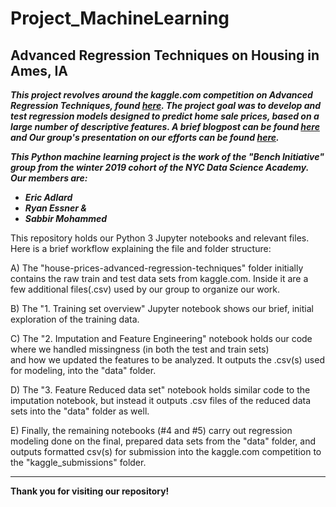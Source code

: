 # Project_MachineLearning

## Advanced Regression Techniques on Housing in Ames, IA

_**This project revolves around the kaggle.com competition on Advanced Regression Techniques, found [here](https://www.kaggle.com/c/house-prices-advanced-regression-techniques/). The project goal was to develop and test regression models designed to predict home sale prices, based on a large number of descriptive features. A brief blogpost can be found [here](https://nycdatascience.com/blog/student-works/machine-learning-project/) and Our group's presentation on our efforts can be found [here](https://docs.google.com/presentation/d/1WkYu03gJjzGtiChRyQkntf2fqkcEbRGYk1MqyaaalYw/edit?usp=sharing).**_

_**This Python machine learning project is the work of the "Bench Initiative" group from the winter 2019 cohort of the NYC Data Science Academy. Our members are:**_ 
 - _**Eric Adlard**_
 - _**Ryan Essner &**_
 - _**Sabbir Mohammed**_

This repository holds our Python 3 Jupyter notebooks and relevant files. Here is a brief workflow explaining the file and folder structure:

  A) The "house-prices-advanced-regression-techniques" folder initially contains the raw train and test data sets from kaggle.com.
  Inside it are a few additional files(.csv) used by our group to organize our work.
  
  B) The "1. Training set overview" Jupyter notebook shows our brief, initial exploration of the training data.

  C) The "2. Imputation and Feature Engineering" notebook holds our code where we handled missingness (in both the test and train sets)     
  and how we updated the features to be analyzed. It outputs the .csv(s) used for modeling, into the "data" folder.

  D) The "3. Feature Reduced data set" notebook holds similar code to the imputation notebook, but instead it outputs .csv files of the 
  reduced data sets into the "data" folder as well.

  E) Finally, the remaining notebooks (#4 and #5) carry out regression modeling done on the final, prepared data sets from the "data"
  folder, and outputs formatted csv(s) for submission into the kaggle.com competition to the "kaggle_submissions" folder.  

- - -

**Thank you for visiting our repository!**
